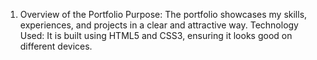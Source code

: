 1. Overview of the Portfolio
Purpose: The portfolio showcases my skills, experiences, and projects in a clear and attractive way.
Technology Used: It is built using HTML5 and CSS3, ensuring it looks good on different devices.

